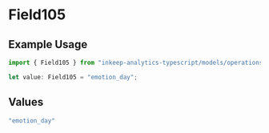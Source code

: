 # Field105

## Example Usage

```typescript
import { Field105 } from "inkeep-analytics-typescript/models/operations";

let value: Field105 = "emotion_day";
```

## Values

```typescript
"emotion_day"
```
